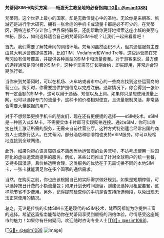**梵蒂冈SIM卡购买方案——畅游天主教圣地的必备指南[[TG💪+ @esim1088](https://t.me/s/esim1088)]**

梵蒂冈，这个世界上最小的国家，却是无数信徒心中的圣地。无论你是来朝圣、旅游还是进行学术研究，拥有一张合适的手机卡或流量卡都是必不可少的。在梵蒂冈，网络连接不仅让你与世界保持联系，还能帮助你更好地探索这座小城的美丽与神秘。那么，如何选择适合自己的梵蒂冈SIM卡呢？让我们一起来看看吧！

首先，我们需要了解梵蒂冈的网络环境。梵蒂冈虽然面积不大，但其通信服务主要由意大利运营商提供支持，比如TIM、Vodafone和Wind Tre等。这些运营商在梵蒂冈设有信号覆盖，并提供各种类型的SIM卡和流量套餐。对于游客来说，最方便的选择通常是预付费的SIM卡，这种卡无需签订长期合约，即买即用，非常适合短期旅行者。

当你来到梵蒂冈时，可以在机场、火车站或者市中心的一些商店找到这些运营商的营业点。购买时，你需要提供护照信息以完成注册。通常情况下，你会得到一张带有一定金额的SIM卡，这可以用于通话、短信以及上网。如果你只是想使用流量上网，也可以选择专门的流量卡，这种卡的价格相对便宜，且流量限制灵活，非常适合需要大量数据的用户。

对于不想频繁更换手机卡的朋友们，现在还有更便捷的选择——eSIM技术。eSIM是一种嵌入式SIM卡，不需要实体卡片即可实现网络连接。通过eSIM，你可以直接在线上激活所需的服务，无需亲自前往营业厅。这种方式特别适合经常出国的商务人士或旅行达人。在梵蒂冈，部分酒店和咖啡馆也支持eSIM服务，你可以轻松地连接到全球网络。

此外，如果你担心语言障碍或不熟悉当地运营商的业务流程，不妨考虑使用一些国际化的虚拟运营商提供的服务。例如，某些公司推出了针对全球用户的统一套餐，支持多国漫游，且价格透明合理。这类服务的优势在于无需切换不同的本地SIM卡，一张卡就能满足你在多个国家的通信需求。

当然，在购买之前，你也应该根据自己的实际需求做好规划。如果是短期停留，可以选择按日计费的小额流量包；如果计划长时间逗留，则建议选择月租型套餐，这样能节省不少费用。另外，记得提前检查你的手机是否支持所选频段，以免出现无法正常使用的情况。

总之，无论是传统的实体SIM卡还是现代的eSIM技术，梵蒂冈都能为你提供丰富的选择。希望这篇指南能帮助你在梵蒂冈享受到顺畅的网络体验，尽情感受这座城市的魅力！如果你有任何疑问，欢迎随时咨询专业人士[[TG💪+ @esim1088](https://t.me/s/esim1088)]。

[[TG💪+ @esim1088](https://t.me/s/esim1088) ![Image](https://i.postimg.cc/4NQfJmqS/Snipaste-2025-05-13-00-14-12.png)]